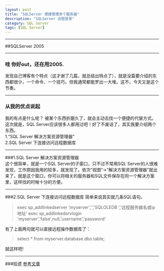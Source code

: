 ```yaml
---
layout: post  
title: "SQLServer 便捷管理多个服务器"  
description: "SQLServer 远程登录"  
category: SQL Server
tags: [SQL Server]  
---
```


------
##SQLServer 2005   

------
### 哇 你好out，还在用2005.
发现自己博客有个特点（这才谢了几篇，就总结出特点了），就是没篇要介绍的东西都很少，一个命令、一个技巧，但我通常都能罗出一大堆。这不，今天又是这个节奏。

------
### 从我的优点说起
我的有点是什么呢？ 被某个东西折磨久了，就会主动去找一个便捷的代替方式。这次就是，SQL Server应该很多人都用过吧！好了不废话了，其实我要介绍两个东西。  
1.“SQL Server 解决方案资源管理器”   
2.SQL Server 下连接访问远程数据库

------
###1.SQL Server 解决方案资源管理器  
这个很简单，就是一个SQL Server的子窗口，只不过不常用SQL Server的人很难发现，工作原因我用的较多，就发现了。依次“视图”->“解决方案资源管理器”就出来了，就是这个窗口，你可以将相关的服务器和SQL文件保存在同一个解决方案里，这样找的时候十分的方便。

------
###2.SQL Server 下连接访问远程数据库
简单来说其实就几条SQL语句。  
>exec sp_addlinkedserver 'myserver','','SQLOLEDB ','远程服务器名或ip地址' 
>exec sp_addlinkedsrvlogin 'myserver','false',null,'username','password'  

有了上面两句就可以直接远程操作数据库了：  
>select * from myserver.database.dbo.table;

就这样吧!

------
###拾遗
[参考文章](http://www.cnblogs.com/OpenCoder/archive/2010/03/18/1689321.html "参考文章")